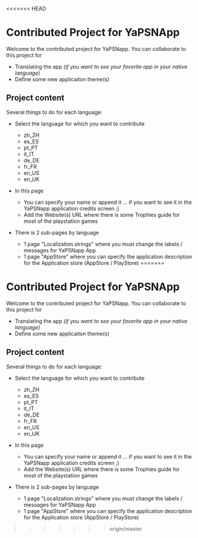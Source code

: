 <<<<<<< HEAD
# Contributed Project for YaPSNApp

Welcome to the contributed project for YaPSNapp.
You can collaborate to this project for
* Translating the app *(if you want to see your favorite app in your native language)*
* Define some new applicaiton theme(s)

## Project content

Several things to do for each language:

* Select the language for which you want to contribute

    * zh_ZH
    * es_ES
    * pt_PT
    * it_IT
    * de_DE
    * fr_FR
    * en_US
    * en_UK

* In this page
    + You can specify your name or append it ... if you want to see it in the YaPSNapp application credits screen ;)
    + Add the Website(s) URL where there is some Trophies guide for most of the playstation games

* There is 2 sub-pages by language
    + 1 page "Localization.strings" where you must change the labels / messages for YaPSNapp App
    + 1 page "AppStore" where you can specify the application description for the Application store (AppStore / PlayStore)
=======
# Contributed Project for YaPSNApp

Welcome to the contributed project for YaPSNapp.
You can collaborate to this project for
* Translating the app *(if you want to see your favorite app in your native language)*
* Define some new applicaiton theme(s)

## Project content

Several things to do for each language:

* Select the language for which you want to contribute

    * zh_ZH
    * es_ES
    * pt_PT
    * it_IT
    * de_DE
    * fr_FR
    * en_US
    * en_UK

* In this page
    + You can specify your name or append it ... if you want to see it in the YaPSNapp application credits screen ;)
    + Add the Website(s) URL where there is some Trophies guide for most of the playstation games

* There is 2 sub-pages by language
    + 1 page "Localization.strings" where you must change the labels / messages for YaPSNapp App
    + 1 page "AppStore" where you can specify the application description for the Application store (AppStore / PlayStore)
>>>>>>> origin/master
